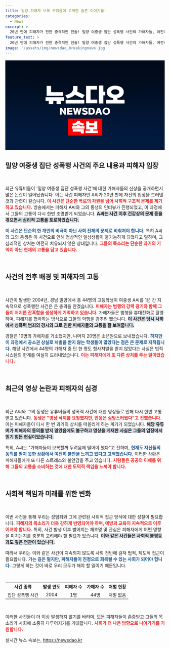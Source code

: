 ```yaml
---
title: 밀양 피해자 보복 두려움에 고백한 슬픈 이야기를!
categories:
  - News
excerpt: >
  20년 만에 피해자가 전한 충격적인 진술! 밀양 여중생 집단 성폭행 사건의 가해자들, 여전히 처벌받지 않은 현실. 하소연과 두려움 속, 진실이 드러나고 있다. 클릭하여 그들의 이야기와 2004년 사건의 전말을 확인하세요!
feature_text: >
  20년 만에 피해자가 전한 충격적인 진술! 밀양 여중생 집단 성폭행 사건의 가해자들, 여전히 처벌받지 않은 현실. 하소연과 두려움 속, 진실이 드러나고 있다. 클릭하여 그들의 이야기와 2004년 사건의 전말을 확인하세요!
image: '/assets/img/newsdao_breakingnews.jpg'
---
```


<p><img src="/assets/img/newsdao_breakingnews.jpg" alt="implanttips 속보" /></p>

<h2 data-ke-size="size26">밀양 여중생 집단 성폭행 사건의 주요 내용과 피해자 입장</h2>

<p data-ke-size="size16">&nbsp;</p>

<p>최근 유튜버들이 '밀양 여중생 집단 성폭행 사건'에 대한 가해자들의 신상을 공개하면서 많은 논란이 일어났습니다. 이는 사건 피해자인 A씨가 20년 만에 자신의 입장을 드러낸 것과 관련이 깊습니다. <b><span style="color: #ee2323;">이 사건은 단순한 폭로의 차원을 넘어 사회적 구조적 문제를 제기하고 있습니다.</span></b> 방송에서는 피해자 A씨와 그의 동생의 인터뷰가 진행되었고, 이 과정에서 그들의 고통이 다시 한번 조명받게 되었습니다. <b><span style="background-color: #21538527;">A씨는 사건 이후 건강상의 문제 등을 겪으면서 심리적 고통을 토로하였습니다.</span></b> </p>

<p><b><span style="color: #1a5490;">이 사건은 단순히 한 개인의 비극이 아닌 사회 전체의 문제로 비춰져야 합니다.</span></b> 특히 A씨와 그의 동생은 이 사건으로 인해 정상적인 일상생활이 불가능하게 되었다고 말하며, 그 심리적인 상처는 여전히 치유되지 않은 상태입니다. <b><span style="color: #ee2323;">그들의 목소리는 단순한 과거의 기억이 아닌 현재의 고통을 담고 있습니다.</span></b></p>

<p data-ke-size="size16">&nbsp;</p>

<h2 data-ke-size="size26">사건의 전후 배경 및 피해자의 고통</h2>

<p data-ke-size="size16">&nbsp;</p>

<p>사건이 발생한 2004년, 경남 밀양에서 총 44명의 고등학생이 여중생 A씨를 1년 간 지속적으로 성폭행한 사건은 큰 충격을 안겼습니다. <b><span style="color: #ee2323;">피해자는 범행의 강력 광기와 함께 그들이 저지른 잔혹함을 생생하게 기억하고 있습니다.</span></b> 가해자들은 범행을 휴대전화로 촬영하며, 피해자를 협박하는 방식으로 그들의 악행을 감추려 했습니다. <b><span style="background-color: #21538527;">이 사건은 당시 사회에서 성폭력 범죄의 경시와 그로 인한 피해자들의 고통을 잘 보여줍니다.</span></b></p>

<p>경찰은 10명의 가해자를 기소했지만, 나머지 20명은 소년원으로 보내졌습니다. <b><span style="color: #1a5490;">하지만 이 과정에서 공소권 상실로 처벌을 받지 않는 학생들이 많았다는 점은 큰 문제로 지적됩니다.</span></b> 해당 사건에서 44명의 가해자 중 단 한 명도 형사처벌을 받지 않았다는 사실은 법적 시스템의 한계를 여실히 드러내었습니다. <b><span style="color: #ee2323;">이는 피해자에게 또 다른 상처를 주는 일이었습니다.</span></b></p>

<p data-ke-size="size16">&nbsp;</p>

<h2 data-ke-size="size26">최근의 영상 논란과 피해자의 심경</h2>

<p data-ke-size="size16">&nbsp;</p>

<p>최근 A씨와 그의 동생은 유튜버들의 성폭력 사건에 대한 영상들로 인해 다시 한번 고통받고 있습니다. <b><span style="color: #ee2323;">동생은 "영상 삭제를 요청했지만, 반응은 실망스러웠다"고 전했습니다.</span></b> 이는 피해자들이 다시 한 번 과거의 상처를 떠올리게 하는 계기가 되었습니다. <b><span style="background-color: #21538527;">해당 유튜버가 피해자의 동의를 받지 않았음에도 불구하고 영상을 게재한 사실은 그들의 입장에서 믿기 힘든 현실이었습니다.</span></b></p>

<p>특히, A씨는 "가해자들이 보복할까 두려움에 떨어야 했다"고 전하며, <b><span style="color: #1a5490;">현재도 자신들의 동의를 받지 못한 상황에서 여전히 불안을 느끼고 있다고 고백했습니다.</span></b> 이러한 상황은 피해자들에게 또 다른 스트레스와 불안감을 주고 있습니다. <b><span style="color: #ee2323;">사람들은 공공의 이해를 위해 그들의 고통을 소비하는 것에 대한 도덕적 책임을 느껴야 합니다.</span></b></p>

<p data-ke-size="size16">&nbsp;</p>

<h2 data-ke-size="size26">사회적 책임과 미래를 위한 변화</h2>

<p data-ke-size="size16">&nbsp;</p>

<p>이번 사건을 통해 우리는 성범죄와 그에 관련된 사회적 접근 방식에 대한 성찰이 필요합니다. <b><span style="color: #ee2323;">피해자의 목소리가 더욱 강하게 반영되어야 하며, 예방과 교육이 지속적으로 이루어져야 합니다.</span></b> 특히, 사건 발생 이후 벌어지는 재조명 및 관심은 피해자에게 어떤 영향을 미치는지를 충분히 고려해야 할 필요가 있습니다. <b><span style="background-color: #21538527;">이와 같은 사건들은 사회적 불평등과도 깊은 연관이 있습니다.</span></b></p>

<p>따라서 우리는 이와 같은 사건이 지속되지 않도록 사회 전반에 걸쳐 법적, 제도적 접근이 필요합니다. <b><span style="color: #1a5490;">가는 길은 멀지만, 피해자들이 진정으로 회복될 수 있는 사회가 되어야 합니다.</span></b> 그렇게 하는 것이 바로 우리 모두가 해야 할 일이기 때문입니다. </p>

<p data-ke-size="size16">&nbsp;</p>

<table>
    <tbody>
        <tr>
            <td style="text-align: center; height: 17px;"><b>사건 종류</b></td>
            <td style="text-align: center; height: 17px;"><b>발생 연도</b></td>
            <td style="text-align: center; height: 17px;"><b>피해자 수</b></td>
            <td style="text-align: center; height: 17px;"><b>가해자 수</b></td>
            <td style="text-align: center; height: 17px;"><b>처벌 현황</b></td>
        </tr>
        <tr>
            <td style="text-align: center; height: 17px;">집단 성폭행 사건</td>
            <td style="text-align: center; height: 17px;">2004</td>
            <td style="text-align: center; height: 17px;">1명</td>
            <td style="text-align: center; height: 17px;">44명</td>
            <td style="text-align: center; height: 17px;">처벌 없음</td>
        </tr>
    </tbody>
</table>

<p data-ke-size="size16">&nbsp;</p>

<p>이러한 사건들이 더 이상 발생하지 않기를 바라며, 모든 피해자들이 존중받고 그들의 목소리가 사회에 소중히 다루어지기를 기대합니다. <b><span style="color: #ee2323;">사회가 더 나은 방향으로 나아가기를 기원합니다.</span></b></p>
실시간 뉴스 속보는, <a href="https://newsdao.kr" rel="dofollow">https://newsdao.kr</a>


